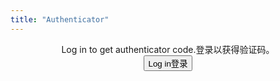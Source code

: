 ```yaml
---
title: "Authenticator"
---
```


<div style="text-align: center">
    <div id="result" style="display: none">
    <h2><span class="eng">Your authenticator code is: </span><span class="chn">您的验证码是</span><code id="cc"></code></h2>
    </div>
    <div id="alert">
        <span class="eng">Log in to get authenticator code.</span><span class="chn">登录以获得验证码。</span><br>
        <button onclick="window.open('/assets/html/login.html')"><span class="eng">Log in</span><span class="chn">登录</span></button>
    </div>
</div>

<script type="module" src="./main.js"></script>